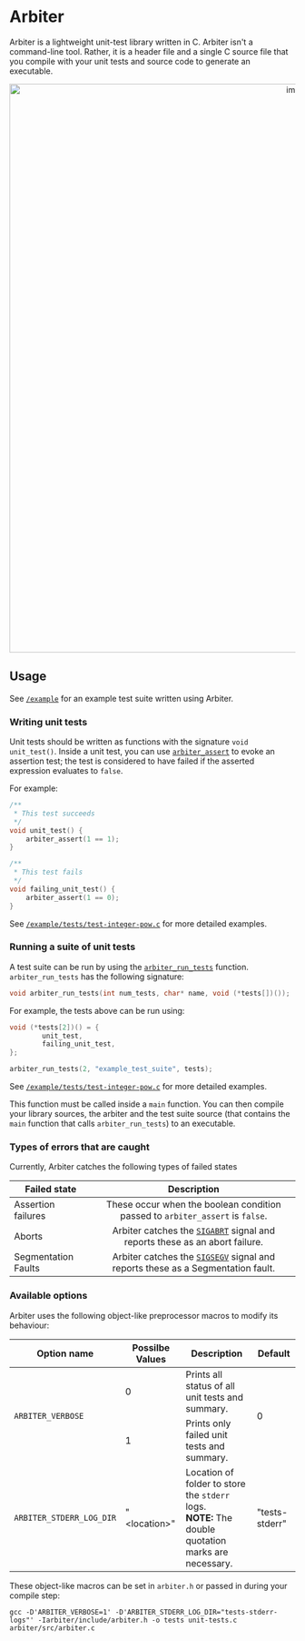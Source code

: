 # Arbiter
Arbiter is a lightweight unit-test library written in C. Arbiter isn't a command-line tool. Rather, it is a header file and a single C source file that you compile with your unit tests and source code to generate an executable.

<center>
<img width="1000" alt="image" src="https://github.com/janithpet/arbiter/assets/22471198/5eec1930-5d2b-4ee3-b4d3-7f6fba1d3f39">
</center>

## Usage
See [`/example`](example) for an example test suite written using Arbiter.

### Writing unit tests
Unit tests should be written as functions with the signature `void unit_test()`. Inside a unit test, you can use [`arbiter_assert`](/include/arbiter.h) to evoke an assertion test; the test is considered to have failed if the asserted expression evaluates to `false`.

For example:
```c
/**
 * This test succeeds
 */
void unit_test() {
    arbiter_assert(1 == 1);
}

/**
 * This test fails
 */
void failing_unit_test() {
    arbiter_assert(1 == 0);
}
```

See [`/example/tests/test-integer-pow.c`](/example/tests/test-integer-pow.c) for more detailed examples.

### Running a suite of unit tests
A test suite can be run by using the [`arbiter_run_tests`](include/arbiter.h) function. `arbiter_run_tests` has the following signature:
```c
void arbiter_run_tests(int num_tests, char* name, void (*tests[])());
```

For example, the tests above can be run using:
```c
void (*tests[2])() = {
        unit_test,
        failing_unit_test,
};

arbiter_run_tests(2, "example_test_suite", tests);
```

See [`/example/tests/test-integer-pow.c`](/example/tests/test-integer-pow.c) for more detailed examples.

This function must be called inside a `main` function. You can then compile your library sources, the arbiter and the test suite source (that contains the `main` function that calls `arbiter_run_tests`) to an executable.







### Types of errors that are caught
Currently, Arbiter catches the following types of failed states

<center>

|Failed state|Description|
|----------|:-------------:|
| Assertion failures | These occur when the boolean condition passed to `arbiter_assert` is `false`. |
| Aborts | Arbiter catches the [`SIGABRT`](https://en.cppreference.com/w/c/program/SIG_types) signal and reports these as an abort failure. |
| Segmentation Faults| Arbiter catches the [`SIGSEGV`](https://en.cppreference.com/w/c/program/SIG_types) signal and reports these as a Segmentation fault. |


</center>

### Available options
Arbiter uses the following object-like preprocessor macros to modify its behaviour:
<table>
    <thead>
        <tr>
            <th>Option name</th>
            <th>Possilbe Values</th>
            <th>Description</th>
            <th>Default</th>
        </tr>
    </thead>
    <tbody>
        <tr>
            <td rowspan=2><code>ARBITER_VERBOSE</code></td>
            <td rowspan=1>0</td>
            <td>Prints all status of all unit tests and summary.</td>
			<td rowspan=2>0</td>
        </tr>
        <tr>
            <td rowspan=1>1</td>
            <td rowspan=>Prints only failed unit tests and summary.</td>
        </tr>
        <tr>
          <td rowspan=1><code>ARBITER_STDERR_LOG_DIR</code></td>
            <td rowspan=1>"&ltlocation&gt"</td>
            <td>Location of folder to store the <code>stderr</code> logs. <br>
            <b>NOTE:</b> The double quotation marks are necessary.</td>
			<td rowspan=2>"tests-stderr"</td>
        </tr>
    </tbody>
</table>

These object-like macros can be set in `arbiter.h` or passed in during your compile step:

```shell
gcc -D'ARBITER_VERBOSE=1' -D'ARBITER_STDERR_LOG_DIR="tests-stderr-logs"' -Iarbiter/include/arbiter.h -o tests unit-tests.c arbiter/src/arbiter.c
```
